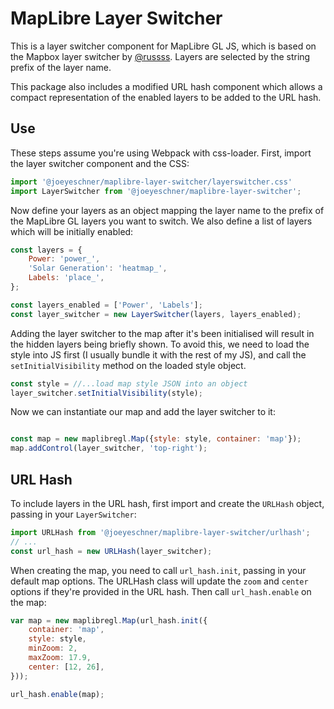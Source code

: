 # MapLibre Layer Switcher

This is a layer switcher component for MapLibre GL JS, which is based on the Mapbox layer switcher by [@russss](https://github.com/russss/mapboxgl-layer-switcher). Layers are
selected by the string prefix of the layer name.

This package also includes a modified URL hash component which allows a compact representation of the enabled
layers to be added to the URL hash.

## Use

These steps assume you're using Webpack with css-loader. First, import the layer switcher component and the CSS:
```javascript
import '@joeyeschner/maplibre-layer-switcher/layerswitcher.css'
import LayerSwitcher from '@joeyeschner/maplibre-layer-switcher';
```

Now define your layers as an object mapping the layer name to the prefix of the MapLibre GL layers you
want to switch. We also define a list of layers which will be initially enabled:
```javascript
const layers = {
	Power: 'power_',
	'Solar Generation': 'heatmap_',
	Labels: 'place_',
};

const layers_enabled = ['Power', 'Labels'];
const layer_switcher = new LayerSwitcher(layers, layers_enabled);
```

Adding the layer switcher to the map after it's been initialised will result in the hidden layers being briefly
shown. To avoid this, we need to load the style into JS first (I usually bundle it with the rest of my JS), and
call the `setInitialVisibility` method on the loaded style object.

```javascript
const style = //...load map style JSON into an object
layer_switcher.setInitialVisibility(style);
```

Now we can instantiate our map and add the layer switcher to it:
```javascript

const map = new maplibregl.Map({style: style, container: 'map'});
map.addControl(layer_switcher, 'top-right');
```

## URL Hash

To include layers in the URL hash, first import and create the `URLHash` object, passing in your `LayerSwitcher`:

```javascript
import URLHash from '@joeyeschner/maplibre-layer-switcher/urlhash';
// ...
const url_hash = new URLHash(layer_switcher);
```

When creating the map, you need to call `url_hash.init`, passing in your default map options. The URLHash class will
update the `zoom` and `center` options if they're provided in the URL hash. Then call `url_hash.enable` on the map:
```javascript
var map = new maplibregl.Map(url_hash.init({
	container: 'map',
	style: style,
	minZoom: 2,
	maxZoom: 17.9,
	center: [12, 26],
}));

url_hash.enable(map);
```

